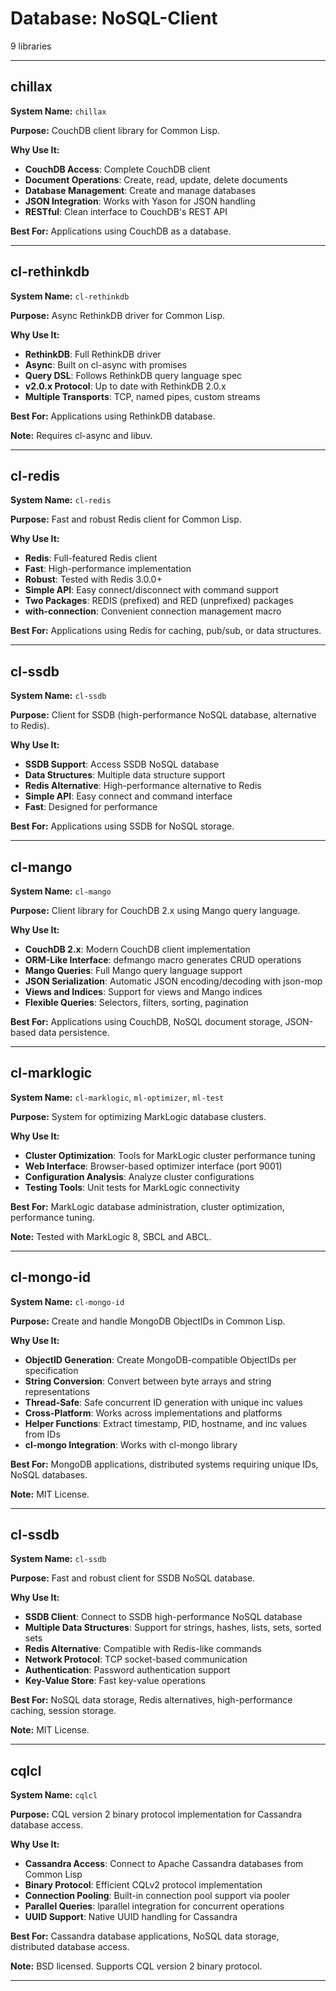 # Database: NoSQL-Client

9 libraries

---

## chillax

**System Name:** `chillax`

**Purpose:** CouchDB client library for Common Lisp.

**Why Use It:**
- **CouchDB Access**: Complete CouchDB client
- **Document Operations**: Create, read, update, delete documents
- **Database Management**: Create and manage databases
- **JSON Integration**: Works with Yason for JSON handling
- **RESTful**: Clean interface to CouchDB's REST API

**Best For:** Applications using CouchDB as a database.

---


## cl-rethinkdb

**System Name:** `cl-rethinkdb`

**Purpose:** Async RethinkDB driver for Common Lisp.

**Why Use It:**
- **RethinkDB**: Full RethinkDB driver
- **Async**: Built on cl-async with promises
- **Query DSL**: Follows RethinkDB query language spec
- **v2.0.x Protocol**: Up to date with RethinkDB 2.0.x
- **Multiple Transports**: TCP, named pipes, custom streams

**Best For:** Applications using RethinkDB database.

**Note:** Requires cl-async and libuv.

---


## cl-redis

**System Name:** `cl-redis`

**Purpose:** Fast and robust Redis client for Common Lisp.

**Why Use It:**
- **Redis**: Full-featured Redis client
- **Fast**: High-performance implementation
- **Robust**: Tested with Redis 3.0.0+
- **Simple API**: Easy connect/disconnect with command support
- **Two Packages**: REDIS (prefixed) and RED (unprefixed) packages
- **with-connection**: Convenient connection management macro

**Best For:** Applications using Redis for caching, pub/sub, or data structures.

---


## cl-ssdb

**System Name:** `cl-ssdb`

**Purpose:** Client for SSDB (high-performance NoSQL database, alternative to Redis).

**Why Use It:**
- **SSDB Support**: Access SSDB NoSQL database
- **Data Structures**: Multiple data structure support
- **Redis Alternative**: High-performance alternative to Redis
- **Simple API**: Easy connect and command interface
- **Fast**: Designed for performance

**Best For:** Applications using SSDB for NoSQL storage.

---


## cl-mango

**System Name:** `cl-mango`

**Purpose:** Client library for CouchDB 2.x using Mango query language.

**Why Use It:**
- **CouchDB 2.x**: Modern CouchDB client implementation
- **ORM-Like Interface**: defmango macro generates CRUD operations
- **Mango Queries**: Full Mango query language support
- **JSON Serialization**: Automatic JSON encoding/decoding with json-mop
- **Views and Indices**: Support for views and Mango indices
- **Flexible Queries**: Selectors, filters, sorting, pagination

**Best For:** Applications using CouchDB, NoSQL document storage, JSON-based data persistence.

---


## cl-marklogic

**System Name:** `cl-marklogic`, `ml-optimizer`, `ml-test`

**Purpose:** System for optimizing MarkLogic database clusters.

**Why Use It:**
- **Cluster Optimization**: Tools for MarkLogic cluster performance tuning
- **Web Interface**: Browser-based optimizer interface (port 9001)
- **Configuration Analysis**: Analyze cluster configurations
- **Testing Tools**: Unit tests for MarkLogic connectivity

**Best For:** MarkLogic database administration, cluster optimization, performance tuning.

**Note:** Tested with MarkLogic 8, SBCL and ABCL.

---


## cl-mongo-id

**System Name:** `cl-mongo-id`

**Purpose:** Create and handle MongoDB ObjectIDs in Common Lisp.

**Why Use It:**
- **ObjectID Generation**: Create MongoDB-compatible ObjectIDs per specification
- **String Conversion**: Convert between byte arrays and string representations
- **Thread-Safe**: Safe concurrent ID generation with unique inc values
- **Cross-Platform**: Works across implementations and platforms
- **Helper Functions**: Extract timestamp, PID, hostname, and inc values from IDs
- **cl-mongo Integration**: Works with cl-mongo library

**Best For:** MongoDB applications, distributed systems requiring unique IDs, NoSQL databases.

**Note:** MIT License.

---


## cl-ssdb

**System Name:** `cl-ssdb`

**Purpose:** Fast and robust client for SSDB NoSQL database.

**Why Use It:**
- **SSDB Client**: Connect to SSDB high-performance NoSQL database
- **Multiple Data Structures**: Support for strings, hashes, lists, sets, sorted sets
- **Redis Alternative**: Compatible with Redis-like commands
- **Network Protocol**: TCP socket-based communication
- **Authentication**: Password authentication support
- **Key-Value Store**: Fast key-value operations

**Best For:** NoSQL data storage, Redis alternatives, high-performance caching, session storage.

**Note:** MIT License.

---


## cqlcl

**System Name:** `cqlcl`

**Purpose:** CQL version 2 binary protocol implementation for Cassandra database access.

**Why Use It:**
- **Cassandra Access**: Connect to Apache Cassandra databases from Common Lisp
- **Binary Protocol**: Efficient CQLv2 protocol implementation
- **Connection Pooling**: Built-in connection pool support via pooler
- **Parallel Queries**: lparallel integration for concurrent operations
- **UUID Support**: Native UUID handling for Cassandra

**Best For:** Cassandra database applications, NoSQL data storage, distributed database access.

**Note:** BSD licensed. Supports CQL version 2 binary protocol.

---


